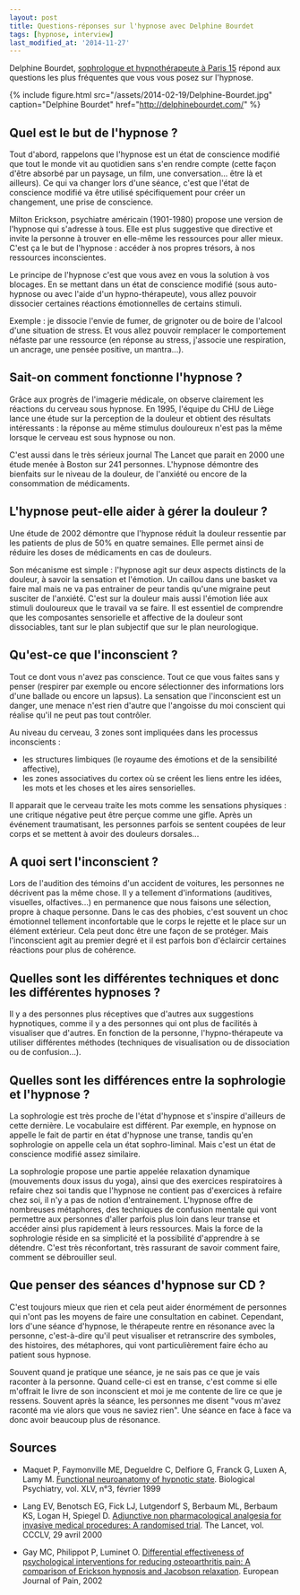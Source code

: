 ```yaml
---
layout: post
title: Questions-réponses sur l'hypnose avec Delphine Bourdet
tags: [hypnose, interview]
last_modified_at: '2014-11-27'
---
```


Delphine Bourdet, [sophrologue et hypnothérapeute à Paris 15](http://delphinebourdet.com/) répond aux questions les plus fréquentes que vous vous posez sur l'hypnose.

{% include figure.html src="/assets/2014-02-19/Delphine-Bourdet.jpg" caption="Delphine Bourdet" href="http://delphinebourdet.com/" %}

## Quel est le but de l'hypnose ?

Tout d'abord, rappelons que l'hypnose est un état de conscience modifié que tout le monde vit au quotidien sans s'en rendre compte (cette façon d'être absorbé par un paysage, un film, une conversation... être là et ailleurs). Ce qui va changer lors d'une séance, c'est que l'état de conscience modifié va être utilisé spécifiquement pour créer un changement, une prise de conscience.

Milton Erickson, psychiatre américain (1901-1980) propose une version de l'hypnose qui s'adresse à tous. Elle est plus suggestive que directive et invite la personne à trouver en elle-même les ressources pour aller mieux. C'est ça le but de l'hypnose : accéder à nos propres trésors, à nos ressources inconscientes.

Le principe de l'hypnose c'est que vous avez en vous la solution à vos blocages. En se mettant dans un état de conscience modifié (sous auto-hypnose ou avec l'aide d'un hypno-thérapeute), vous allez pouvoir dissocier certaines réactions émotionnelles de certains stimuli.

Exemple : je dissocie l'envie de fumer, de grignoter ou de boire de l'alcool d'une situation de stress. Et vous allez pouvoir remplacer le comportement néfaste par une ressource (en réponse au stress, j'associe une respiration, un ancrage, une pensée positive, un mantra...).

## Sait-on comment fonctionne l'hypnose ?

Grâce aux progrès de l'imagerie médicale, on observe clairement les réactions du cerveau sous hypnose. En 1995, l'équipe du CHU de Liège lance une étude sur la perception de la douleur et obtient des résultats intéressants : la réponse au même stimulus douloureux n'est pas la même lorsque le cerveau est sous hypnose ou non.

C'est aussi dans le très sérieux journal The Lancet que parait en 2000 une étude menée à Boston sur 241 personnes. L'hypnose démontre des bienfaits sur le niveau de la douleur, de l'anxiété ou encore de la consommation de médicaments.

## L'hypnose peut-elle aider à gérer la douleur ?

Une étude de 2002 démontre que l'hypnose réduit la douleur ressentie par les patients de plus de 50% en quatre semaines. Elle permet ainsi de réduire les doses de médicaments en cas de douleurs.

Son mécanisme est simple : l'hypnose agit sur deux aspects distincts de la douleur, à savoir la sensation et l'émotion. Un caillou dans une basket va faire mal mais ne va pas entrainer de peur tandis qu'une migraine peut susciter de l'anxiété. C'est sur la douleur mais aussi l'émotion liée aux stimuli douloureux que le travail va se faire. Il est essentiel de comprendre que les composantes sensorielle et affective de la douleur sont dissociables, tant sur le plan subjectif que sur le plan neurologique.

## Qu'est-ce que l'inconscient ?

Tout ce dont vous n'avez pas conscience. Tout ce que vous faites sans y penser (respirer par exemple ou encore sélectionner des informations lors d'une ballade ou encore un lapsus). La sensation que l'inconscient est un danger, une menace n'est rien d'autre que l'angoisse du moi conscient qui réalise qu'il ne peut pas tout contrôler.

Au niveau du cerveau, 3 zones sont impliquées dans les processus inconscients :

- les structures limbiques (le royaume des émotions et de la sensibilité affective),
- les zones associatives du cortex où se créent les liens entre les idées, les mots et les choses et les aires sensorielles.

Il apparait que le cerveau traite les mots comme les sensations physiques : une critique négative peut être perçue comme une gifle. Après un événement traumatisant, les personnes parfois se sentent coupées de leur corps et se mettent à avoir des douleurs dorsales...

## A quoi sert l'inconscient ?

Lors de l'audition des témoins d'un accident de voitures, les personnes ne décrivent pas la même chose. Il y a tellement d'informations (auditives, visuelles, olfactives...) en permanence que nous faisons une sélection, propre à chaque personne. Dans le cas des phobies, c'est souvent un choc émotionnel tellement inconfortable que le corps le rejette et le place sur un élément extérieur. Cela peut donc être une façon de se protéger. Mais l'inconscient agit au premier degré et il est parfois bon d'éclaircir certaines réactions pour plus de cohérence.

## Quelles sont les différentes techniques et donc les différentes hypnoses ?

Il y a des personnes plus réceptives que d'autres aux suggestions hypnotiques, comme il y a des personnes qui ont plus de facilités à visualiser que d'autres. En fonction de la personne, l'hypno-thérapeute va utiliser différentes méthodes (techniques de visualisation ou de dissociation ou de confusion...).

## Quelles sont les différences entre la sophrologie et l'hypnose ?

La sophrologie est très proche de l'état d'hypnose et s'inspire d'ailleurs de cette dernière. Le vocabulaire est différent. Par exemple, en hypnose on appelle le fait de partir en état d'hypnose une transe, tandis qu'en sophrologie on appelle cela un état sophro-liminal. Mais c'est un état de conscience modifié assez similaire.

La sophrologie propose une partie appelée relaxation dynamique (mouvements doux issus du yoga), ainsi que des exercices respiratoires à refaire chez soi tandis que l'hypnose ne contient pas d'exercices à refaire chez soi, il n'y a pas de notion d'entrainement.
L'hypnose offre de nombreuses métaphores, des techniques de confusion mentale qui vont permettre aux personnes d'aller parfois plus loin dans leur transe et accéder ainsi plus rapidement à leurs ressources.
Mais la force de la sophrologie réside en sa simplicité et la possibilité d'apprendre à se détendre. C'est très réconfortant, très rassurant de savoir comment faire, comment se débrouiller seul.

## Que penser des séances d'hypnose sur CD ?

C'est toujours mieux que rien et cela peut aider énormément de personnes qui n'ont pas les moyens de faire une consultation en cabinet. Cependant, lors d'une séance d'hypnose, le thérapeute rentre en résonance avec la personne, c'est-à-dire qu'il peut visualiser et retranscrire des symboles, des histoires, des métaphores, qui vont particulièrement faire écho au patient sous hypnose.

Souvent quand je pratique une séance, je ne sais pas ce que je vais raconter à la personne. Quand celle-ci est en transe, c'est comme si elle m'offrait le livre de son inconscient et moi je me contente de lire ce que je ressens. Souvent après la séance, les personnes me disent "vous m'avez raconté ma vie alors que vous ne saviez rien". Une séance en face à face va donc avoir beaucoup plus de résonance.

## Sources

- Maquet P, Faymonville ME, Degueldre C, Delfiore G, Franck G, Luxen A, Lamy M.
  [Functional neuroanatomy of hypnotic state](http://www.ncbi.nlm.nih.gov/pubmed/10023510).
  Biological Psychiatry, vol. XLV, n°3, février 1999

- Lang EV, Benotsch EG, Fick LJ, Lutgendorf S, Berbaum ML, Berbaum KS, Logan H, Spiegel D.
  [Adjunctive non pharmacological analgesia for invasive medical procedures: A randomised trial](http://www.ncbi.nlm.nih.gov/pubmed/10801169).
  The Lancet, vol. CCCLV, 29 avril 2000

- Gay MC, Philippot P, Luminet O.
  [Differential effectiveness of psychological interventions for reducing osteoarthritis pain: A comparison of Erickson hypnosis and Jacobson relaxation](http://www.ncbi.nlm.nih.gov/pubmed/11888223).
  European Journal of Pain, 2002
